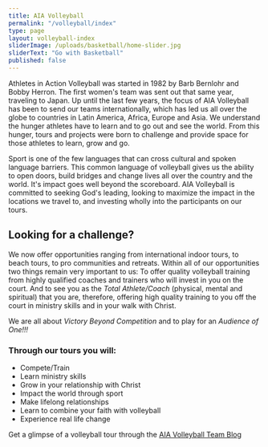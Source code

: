 ```yaml
---
title: AIA Volleyball
permalink: "/volleyball/index"
type: page
layout: volleyball-index
sliderImage: /uploads/basketball/home-slider.jpg
sliderText: "Go with Basketball"
published: false
---
```


<img class="col-md-4" alt="" src="/uploads/volleyball/about.jpg" style="float: right;"> Athletes in Action Volleyball was started in 1982 by Barb Bernlohr and Bobby Herron. The first women's team was sent out that same year, traveling to Japan. Up until the last few years, the focus of AIA Volleyball has been to send our teams internationally, which has led us all over the globe to countries in Latin America, Africa, Europe and Asia. We understand the hunger athletes have to learn and to go out and see the world. From this hunger, tours and projects were born to challenge and provide space for those athletes to learn, grow and go.

Sport is one of the few languages that can cross cultural and spoken language barriers. This common language of volleyball gives us the ability to open doors, build bridges and change lives all over the country and the world. It's impact goes well beyond the scoreboard. AIA Volleyball is committed to seeking God's leading, looking to maximize the impact in the locations we travel to, and investing wholly into the participants on our tours.

## Looking for a challenge?

We now offer opportunities ranging from international indoor tours, to beach tours, to pro communities and retreats. Within all of our opportunities two things remain very important to us: To offer quality volleyball training from highly qualified coaches and trainers who will invest in you on the court. And to see you as the *Total Athlete/Coach* (physical, mental and spiritual) that you are, therefore, offering high quality training to you off the court in ministry skills and in your walk with Christ.

We are all about *Victory Beyond Competition* and to play for an *Audience of One!!!*
<img class="col-md-4" alt="" src="/uploads/volleyball/tours.jpg" style="float: right;">

### Through our tours you will:
* Compete/Train
* Learn ministry skills
* Grow in your relationship with Christ
* Impact the world through sport
* Make lifelong relationships
* Learn to combine your faith with volleyball
* Experience real&nbsp;life change



Get a glimpse of a volleyball tour through the [AIA Volleyball Team Blog](http://teamblogs.athletesinaction.org/section/global-sports/volleyball)
